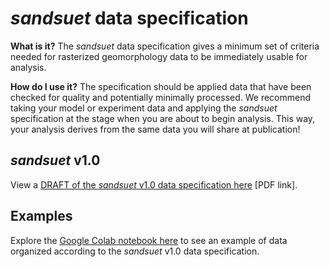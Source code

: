 # *sandsuet* data specification

**What is it?** The *sandsuet* data specification gives a minimum set of criteria needed for rasterized geomorphology data to be immediately usable for analysis.

**How do I use it?** The specification should be applied data that have been checked for quality and potentially minimally processed. We recommend taking your model or experiment data and applying the *sandsuet* specification at the stage when you are about to begin analysis. 
This way, your analysis derives from the same data you will share at publication!


## *sandsuet* v1.0

View a [DRAFT of the *sandsuet* v1.0 data specification here](https://drive.google.com/file/d/1BbZt5l6j2YFQTom29dZOuOuEZ2xaKXqi/view?usp=sharing) [PDF link].


## Examples

Explore the [Google Colab notebook here](https://colab.research.google.com/drive/1WzITfkH0kAqAiYxe6xoxqaKDXBHKPiz7?usp=sharing) to see an example of data organized according to the *sandsuet* v1.0 data specification. 
